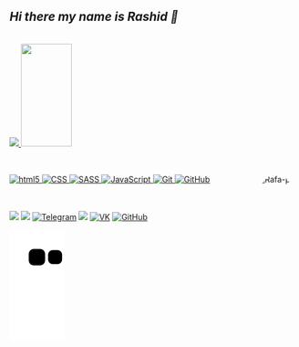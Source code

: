  ## *Hi there my name is Rashid 👋*
  
  <br>
<div>
  <a href="https://github.com/rashid-87">
  <img height="180px" src="https://github-readme-stats.vercel.app/api?username=rashid-87&show_icons=true&theme=dracula&include_all_commits=true&count_private=true"/>
    <img height="180px" width="42%" src="https://github-readme-stats.vercel.app/api/top-langs/?username=rashid-87&langs_count=7&theme=dracula"/>
</div>
  
##
  
<div> <br>
<img alt="html5" src="https://camo.githubusercontent.com/0c3a16a22ae058cfe38a06dc9ea16404cf006409262f547c9ccfa3ec8b30f71e/68747470733a2f2f696d672e736869656c64732e696f2f62616467652f2d48544d4c352d4533344632363f7374796c653d666c61742d737175617265266c6f676f3d68746d6c35266c6f676f436f6c6f723d7768697465" data-canonical-src="https://img.shields.io/badge/-HTML5-E34F26?style=flat-square&amp;logo=html5&amp;logoColor=white"  height="29" style="width: 50;">
<img src="https://camo.githubusercontent.com/2b49b2bf90302cbf8d066b13547d85bf09ecef2ed4274f82b6605d9a847eb286/68747470733a2f2f696d672e736869656c64732e696f2f62616467652f2d4353532d3333333f7374796c653d666f722d7468652d6261646765266c6f676f3d63737333266c6f676f436f6c6f723d626c7565" alt="CSS" data-canonical-src="https://img.shields.io/badge/-CSS-333?style=for-the-badge&amp;logo=css3&amp;logoColor=blue" height="30" width="100">
<img src="https://camo.githubusercontent.com/cfeaea98a9f65923317edbc557ecd2bb1117b59c21c8c357aa86299e44bf5a17/68747470733a2f2f696d672e736869656c64732e696f2f62616467652f2d534153532d3333333f7374796c653d666f722d7468652d6261646765266c6f676f3d53415353" alt="SASS" data-canonical-src="https://img.shields.io/badge/-SASS-333?style=for-the-badge&amp;logo=SASS" height="30" width="100">
<img src="https://camo.githubusercontent.com/dd6e432fef460b39933185c21109e73b9796354526b0f394a32e224147db78ae/68747470733a2f2f696d672e736869656c64732e696f2f62616467652f2d4a6176615363726970742d3333333f7374796c653d666f722d7468652d6261646765266c6f676f3d6a617661736372697074" alt="JavaScript" data-canonical-src="https://img.shields.io/badge/-JavaScript-333?style=for-the-badge&amp;logo=javascript" height="30" max-width="100%">
<img src="https://camo.githubusercontent.com/ecd61797542a3c4aadde178e2f6aac49f125c95f1d7249d6972304b91a4da8b8/68747470733a2f2f696d672e736869656c64732e696f2f62616467652f2d4769742d3333333f7374796c653d666f722d7468652d6261646765266c6f676f3d476974" alt="Git" data-canonical-src="https://img.shields.io/badge/-Git-333?style=for-the-badge&amp;logo=Git" height="30" width="100">
<img src="https://camo.githubusercontent.com/dbe1d254172d29511694c1a3b829b18b73a55e1a0465ead8a489476fe7c869bf/68747470733a2f2f696d672e736869656c64732e696f2f62616467652f2d4769744875622d3333333f7374796c653d666f722d7468652d6261646765266c6f676f3d476974487562" alt="GitHub" data-canonical-src="https://img.shields.io/badge/-GitHub-333?style=for-the-badge&amp;logo=GitHub" height="30" max-width="100%">
    <img align="right" alt="Rafa-pic" height="115" style="border-radius:100%;" style=for-the-badge&amp; src="https://s3.us-west-2.amazonaws.com/secure.notion-static.com/ca4fd0b1-0f5e-4aed-bd87-b5d3ae6fe110/emljB.gif?X-Amz-Algorithm=AWS4-HMAC-SHA256&amp;X-Amz-Content-Sha256=UNSIGNED-PAYLOAD&amp;X-Amz-Credential=AKIAT73L2G45EIPT3X45%2F20221218%2Fus-west-2%2Fs3%2Faws4_request&amp;X-Amz-Date=20221218T074732Z&amp;X-Amz-Expires=86400&amp;X-Amz-Signature=579e835542337086fda2a626a4bacd1ac3514dfcf32e613ada356583a478af87&amp;X-Amz-SignedHeaders=host&amp;x-id=GetObject">

</div>

  ##
  <br>
<div> 
  <a href="https://www.instagram.com/rashid_mamyrov/"><img src="https://img.shields.io/badge/-Instagram-%23E4405F?style=for-the-badge&logo=instagram&logoColor=white" target="_blank"></a>
 <a href="https://discord.com/channels/@me" target="_blank"><img src="https://img.shields.io/badge/Discord-7289DA?style=for-the-badge&logo=discord&logoColor=white" target="_blank"></a> 
 <a href="https://t.me/rashid_1987"><img src="https://camo.githubusercontent.com/32d301601badedb14ef7a1e56431bdc934779610de1561291873b6899e67d434/68747470733a2f2f696d672e736869656c64732e696f2f62616467652f2d54656c656772616d2d3333333f7374796c653d666f722d7468652d6261646765266c6f676f3d74656c656772616d266c6f676f436f6c6f723d323741304439" alt="Telegram" data-canonical-src="https://img.shields.io/badge/-Telegram-333?style=for-the-badge&amp;logo=telegram&amp;logoColor=27A0D9" style="max-width: 100%;"></a>
 <a href="https://www.facebook.com/profile.php?id=100010554607945" rel="nofollow"><img src="https://camo.githubusercontent.com/41f39a64ce9a6157ba73462c82b72c7314a96ae8b2e052efd487ddcd6a3f5602/68747470733a2f2f696d672e736869656c64732e696f2f62616467652f66616365626f6f6b2d2532333342353939382e7376673f267374796c653d666f722d7468652d6261646765266c6f676f3d66616365626f6f6b266c6f676f436f6c6f723d7768697465" data-canonical-src="https://img.shields.io/badge/facebook-%233B5998.svg?&amp;style=for-the-badge&amp;logo=facebook&amp;logoColor=white" style="max-width: 100%;"></a>
 <a href="https://vk.com/id331080270"><img src="https://camo.githubusercontent.com/acadedc5634bfdb4d3b5b3a8e6c832f7d261606040a38a7943298cdbd09b6a3c/68747470733a2f2f696d672e736869656c64732e696f2f62616467652f2d564b2d3333333f7374796c653d666f722d7468652d6261646765266c6f676f3d566b266c6f676f436f6c6f723d323741304439" alt="VK" data-canonical-src="https://img.shields.io/badge/-VK-333?style=for-the-badge&amp;logo=Vk&amp;logoColor=27A0D9" height="28" style="width: 80px;"></a>
 <a href="https://github.com/rashid-87"><img src="https://camo.githubusercontent.com/b256c04b53615f6e8d75481ea7b916143c83dbe2031e07dba72abbdcdff11721/68747470733a2f2f696d672e736869656c64732e696f2f62616467652f2d4769744875622d3333333f7374796c653d666f722d7468652d6261646765266c6f676f3d476974487562266c6f676f436f6c6f723d666666" alt="GitHub" data-canonical-src="https://img.shields.io/badge/-GitHub-333?style=for-the-badge&amp;logo=GitHub&amp;logoColor=fff" style="max-width: 100%;"></a>

 
  ![Snake animation](https://github.com/rafaballerini/rafaballerini/blob/output/github-contribution-grid-snake.svg)
 
</div>
